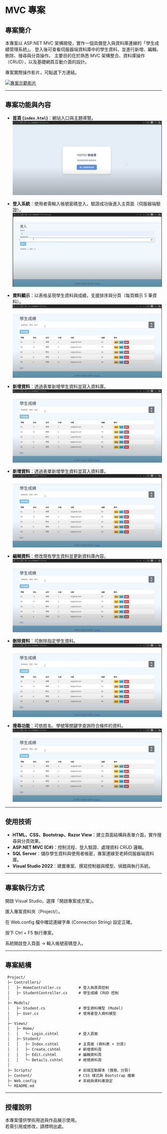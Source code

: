 # MVC 專案

## 專案簡介

本專案以 ASP.NET MVC 架構開發，實作一個具備登入與資料庫連線的「學生成績管理系統」。
登入後可查看伺服器端資料庫中的學生資料，並進行新增、編輯、刪除、搜尋與分頁操作。
主要目的在於熟悉 MVC 架構整合、資料庫操作（CRUD），以及基礎網頁互動介面的設計。

專案實際操作影片，可點選下方連結。

[![專案示範影片](https://img.youtube.com/vi/GXlx5FMvFis/0.jpg)](https://youtu.be/GXlx5FMvFis)

---

## 專案功能與內容

- **首頁 (`index.html`)**：網站入口與主題導覽。
![預覽](img/01.png)

- **登入系統**：使用者需輸入帳號密碼登入，驗證成功後進入主頁面（伺服器端驗證）。
![預覽](img/02.png)

- **資料顯示**：以表格呈現學生資料與成績，支援排序與分頁（每頁顯示 5 筆資料）。  
![預覽](img/03.png)

- **新增資料**：透過表單新增學生資料並寫入資料庫。 
![預覽](img/03.png)

- **新增資料**：透過表單新增學生資料並寫入資料庫。 
![預覽](img/03.png)

- **編輯資料**：修改現有學生資料並更新資料庫內容。 
![預覽](img/03.png)

- **刪除資料**：可刪除指定學生資料。
![預覽](img/03.png)

- **搜尋功能**：可依姓名、學號等關鍵字查詢符合條件的資料。
![預覽](img/03.png)

---

## 使用技術
- **HTML、CSS、Bootstrap、Razor View**：建立頁面結構與表單介面，實作搜尋與分頁效果。
- **ASP.NET MVC (C#)**：控制流程、登入驗證、處理資料 CRUD 邏輯。
- **SQL Server**：儲存學生資料與使用者帳密，專案連線至老師伺服器端資料庫。
- **Visual Studio 2022**：建置專案、撰寫控制器與模型、偵錯與執行系統。  

---

## 專案執行方式

開啟 Visual Studio，選擇「開啟專案或方案」。

匯入專案資料夾（Project/）。

在 Web.config 檔中確認連線字串 (Connection String) 設定正確。

按下 Ctrl + F5 執行專案。

系統開啟登入頁面 → 輸入帳號密碼登入。

---

## 專案結構
```
 Project/
 ├─ Controllers/
 │   ├─ HomeController.cs        # 登入與首頁控制
 │   ├─ StudentController.cs     # 學生成績 CRUD 控制
 │
 ├─ Models/
 │   ├─ Student.cs               # 學生資料模型 (Model)
 │   ├─ User.cs                  # 使用者登入資料模型
 │
 ├─ Views/
 │   ├─ Home/
 │   │   └─ Login.cshtml         # 登入頁面
 │   ├─ Student/
 │   │   ├─ Index.cshtml         # 主頁面 (資料表 + 分頁)
 │   │   ├─ Create.cshtml        # 新增資料頁
 │   │   ├─ Edit.cshtml          # 編輯資料頁
 │   │   └─ Details.cshtml       # 檢視資料頁
 │
 ├─ Scripts/                     # 前端互動腳本 (搜尋、分頁)
 ├─ Content/                     # CSS 樣式與 Bootstrap 檔案
 ├─ Web.config                   # 系統與資料庫設定
 └─ README.md

```
---

## 授權說明
本專案僅供學術用途與作品展示使用。  
若需引用或修改，請標明出處。
